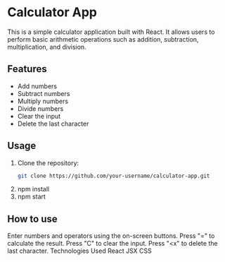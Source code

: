 # Calculator App

This is a simple calculator application built with React. It allows users to perform basic arithmetic operations such as addition, subtraction, multiplication, and division.

## Features
- Add numbers
- Subtract numbers
- Multiply numbers
- Divide numbers
- Clear the input
- Delete the last character

## Usage
1. Clone the repository:
   ```bash
   git clone https://github.com/your-username/calculator-app.git
2. npm install
3. npm start
## How to use
  Enter numbers and operators using the on-screen buttons.
  Press "=" to calculate the result.
  Press "C" to clear the input.
  Press "<x" to delete the last character.
  Technologies Used
  React
  JSX
  CSS